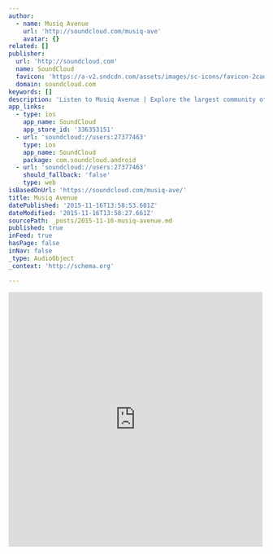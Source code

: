 ```yaml
---
author:
  - name: Musiq Avenue
    url: 'http://soundcloud.com/musiq-ave'
    avatar: {}
related: []
publisher:
  url: 'http://soundcloud.com'
  name: SoundCloud
  favicon: 'https://a-v2.sndcdn.com/assets/images/sc-icons/favicon-2cadd14b.ico'
  domain: soundcloud.com
keywords: []
description: 'Listen to Musiq Avenue | Explore the largest community of artists, bands, podcasters and creators of music & audio.. 50 Tracks. 280 Followers. Stream Tracks and Playlists from Musiq Avenue on your desktop or mobile device.'
app_links:
  - type: ios
    app_name: SoundCloud
    app_store_id: '336353151'
  - url: 'soundcloud://users:27377463'
    type: ios
    app_name: SoundCloud
    package: com.soundcloud.android
  - url: 'soundcloud://users:27377463'
    should_fallback: 'false'
    type: web
isBasedOnUrl: 'https://soundcloud.com/musiq-ave/'
title: Musiq Avenue
datePublished: '2015-11-16T13:58:53.601Z'
dateModified: '2015-11-16T13:58:27.661Z'
sourcePath: _posts/2015-11-16-musiq-avenue.md
published: true
inFeed: true
hasPage: false
inNav: false
_type: AudioObject
_context: 'http://schema.org'

---
```

<iframe src="https://cdn.embedly.com/widgets/media.html?src=https%3A%2F%2Fw.soundcloud.com%2Fplayer%2F%3Fvisual%3Dtrue%26url%3Dhttp%253A%252F%252Fapi.soundcloud.com%252Fusers%252F27377463%26show_artwork%3Dtrue&amp;url=https%3A%2F%2Fsoundcloud.com%2Fmusiq-ave%2F&amp;image=http%3A%2F%2Fi1.sndcdn.com%2Favatars-000087656960-uc5x59-t500x500.jpg&amp;key=b7d04c9b404c499eba89ee7072e1c4f7&amp;type=text%2Fhtml&amp;schema=soundcloud" width="500" height="500" scrolling="no" frameborder="0" allowfullscreen="allowfullscreen" style=""></iframe>